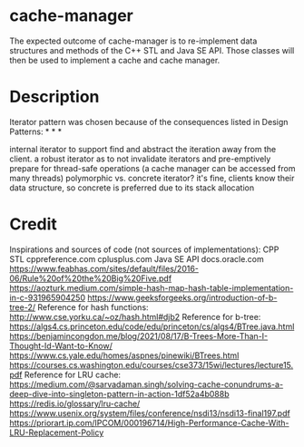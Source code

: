 # cache-manager
The expected outcome of cache-manager is to re-implement data structures and 
methods of the C++ STL and Java SE API. Those classes will then be used to
implement a cache and cache manager.

# Description
Iterator pattern was chosen because of the consequences listed in Design Patterns:
*
*
*

internal iterator to support find and abstract the iteration away from the client.
a robust iterator as to not invalidate iterators and pre-emptively prepare for thread-safe operations
(a cache manager can be accessed from many threads)
polymorphic vs. concrete iterator? it's fine, clients know their data structure, so concrete is preferred due to its stack allocation

# Credit
Inspirations and sources of code (not sources of implementations):
CPP STL
cppreference.com
cplusplus.com
Java SE API
docs.oracle.com
https://www.feabhas.com/sites/default/files/2016-06/Rule%20of%20the%20Big%20Five.pdf
https://aozturk.medium.com/simple-hash-map-hash-table-implementation-in-c-931965904250
https://www.geeksforgeeks.org/introduction-of-b-tree-2/
Reference for hash functions:
http://www.cse.yorku.ca/~oz/hash.html#djb2
Reference for b-tree:
https://algs4.cs.princeton.edu/code/edu/princeton/cs/algs4/BTree.java.html
https://benjamincongdon.me/blog/2021/08/17/B-Trees-More-Than-I-Thought-Id-Want-to-Know/
https://www.cs.yale.edu/homes/aspnes/pinewiki/BTrees.html
https://courses.cs.washington.edu/courses/cse373/15wi/lectures/lecture15.pdf
Reference for LRU cache:
https://medium.com/@sarvadaman.singh/solving-cache-conundrums-a-deep-dive-into-singleton-pattern-in-action-1df52a4b088b
https://redis.io/glossary/lru-cache/
https://www.usenix.org/system/files/conference/nsdi13/nsdi13-final197.pdf
https://priorart.ip.com/IPCOM/000196714/High-Performance-Cache-With-LRU-Replacement-Policy
